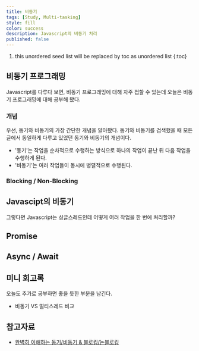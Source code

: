 ```yaml
---
title: 비동기
tags: [Study, Multi-tasking]
style: fill
color: success
description: Javascript의 비동기 처리
published: false
---
```


1. this unordered seed list will be replaced by toc as unordered list
{:toc}

## 비동기 프로그래밍
Javascript를 다루다 보면, 비동기 프로그래밍에 대해 자주 접할 수 있는데 오늘은 비동기 프로그래밍에 대해 공부해 봤다.

### 개념
우선, 동기와 비동기의 가장 간단한 개념을 알아봤다. 동기와 비동기를 검색했을 때 모든 글에서 동일하게 다루고 있었던 동기와 비동기의 개념이다.

- '동기'는 작업을 순차적으로 수행하는 방식으로 하나의 작업이 끝난 뒤 다음 작업을 수행하게 된다.
- '비동기'는 여러 작업들이 동시에 병렬적으로 수행된다. 

### Blocking / Non-Blocking


## Javascipt의 비동기
그렇다면 Javascript는 싱글스레드인데 어떻게 여러 작업을 한 번에 처리할까?

## Promise

## Async / Await

## 미니 회고록
오늘도 추가로 공부하면 좋을 듯한 부분을 남긴다.

- 비동기 VS 멀티스레드 비교

## 참고자료
- [완벽히 이해하는 동기/비동기 & 블로킹/논블로킹](https://inpa.tistory.com/entry/%F0%9F%91%A9%E2%80%8D%F0%9F%92%BB-%EB%8F%99%EA%B8%B0%EB%B9%84%EB%8F%99%EA%B8%B0-%EB%B8%94%EB%A1%9C%ED%82%B9%EB%85%BC%EB%B8%94%EB%A1%9C%ED%82%B9-%EA%B0%9C%EB%85%90-%EC%A0%95%EB%A6%AC)